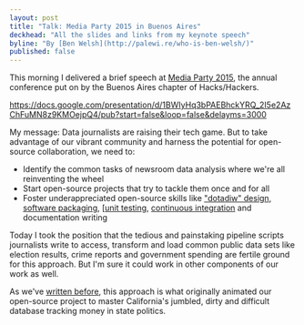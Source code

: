 ```yaml
---
layout: post
title: "Talk: Media Party 2015 in Buenos Aires"
deckhead: "All the slides and links from my keynote speech"
byline: "By [Ben Welsh](http://palewi.re/who-is-ben-welsh/)"
published: false
---
```


This morning I delivered a brief speech at [Media Party 2015](http://www.meetup.com/HacksHackersBA/events/223765925/), the annual
conference put on by the Buenos Aires chapter of Hacks/Hackers.

https://docs.google.com/presentation/d/1BWIyHq3bPAEBhckYRQ_2I5e2AzChFuMN8z9KMOejpQ4/pub?start=false&loop=false&delayms=3000

My message: Data journalists are raising their tech game. But to take advantage of our vibrant community and harness the potential for open-source collaboration, we need to:

* Identify the common tasks of newsroom data analysis where we're all reinventing the wheel
* Start open-source projects that try to tackle them once and for all
* Foster underappreciated open-source skills like ["dotadiw" design](https://en.wikipedia.org/wiki/Unix_philosophy), [software packaging](https://en.wikipedia.org/wiki/Package_(package_management_system)), [[unit testing](https://en.wikipedia.org/wiki/Unit_testing), [continuous integration](https://en.wikipedia.org/wiki/Continuous_integration) and documentation writing

Today I took the position that the tedious and painstaking pipeline scripts journalists write to access, transform and load common public data sets like election results, crime reports and government spending are fertile ground for this approach. But I'm sure it could work in other components of our work as well.

As we've [written before](http://www.californiacivicdata.org/2014/09/24/pluggable-data/), this
approach is what originally animated our open-source project to master California's jumbled, dirty and difficult database tracking money in state politics.

